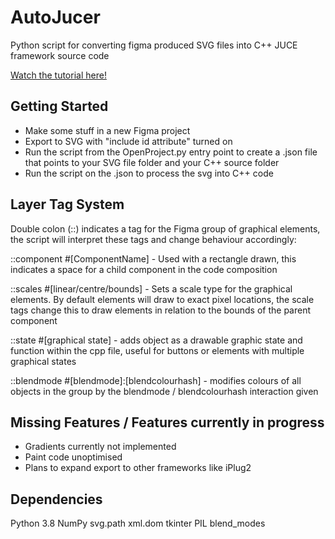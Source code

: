 # AutoJucer
Python script for converting figma produced SVG files into C++ JUCE framework source code

[Watch the tutorial here!](https://www.youtube.com/watch?v=jJwLIg3-0Sw)

## Getting Started

- Make some stuff in a new Figma project
- Export to SVG with "include id attribute" turned on
- Run the script from the OpenProject.py entry point to create a .json file that points to your SVG file folder and your C++ source folder
- Run the script on the .json to process the svg into C++ code

## Layer Tag System

Double colon (::) indicates a tag for the Figma group of graphical elements, the script will interpret these tags and change behaviour accordingly:

::component #[ComponentName] - Used with a rectangle drawn, this indicates a space for a child component in the code composition

::scales #[linear/centre/bounds] - Sets a scale type for the graphical elements. By default elements will draw to exact pixel locations, the scale tags change this to draw elements in relation to the bounds of the parent component

::state #[graphical state] - adds object as a drawable graphic state and function within the cpp file, useful for buttons or elements with multiple graphical states

::blendmode #[blendmode]:[blendcolourhash] - modifies colours of all objects in the  group by the blendmode / blendcolourhash interaction given

## Missing Features / Features currently in progress

- Gradients currently not implemented
- Paint code unoptimised
- Plans to expand export to other frameworks like iPlug2

## Dependencies

Python 3.8
NumPy
svg.path
xml.dom
tkinter
PIL
blend_modes

